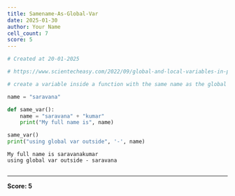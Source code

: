 ```yaml
---
title: Samename-As-Global-Var
date: 2025-01-30
author: Your Name
cell_count: 7
score: 5
---
```


```python
# Created at 20-01-2025
```


```python
# https://www.scientecheasy.com/2022/09/global-and-local-variables-in-python.html/
```


```python
# create a variable inside a function with the same name as the global variable.
```


```python
name = "saravana"
```


```python
def same_var():
    name = "saravana" + "kumar"
    print("My full name is", name)
```


```python
same_var()
print("using global var outside", '-', name)
```

    My full name is saravanakumar
    using global var outside - saravana



```python

```


---
**Score: 5**
